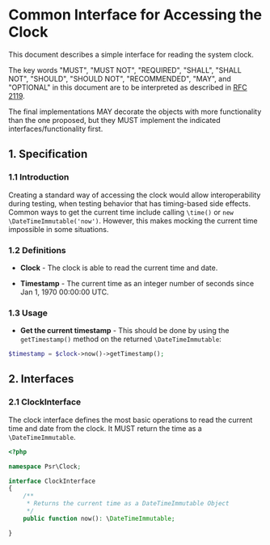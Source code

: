 # Common Interface for Accessing the Clock

This document describes a simple interface for reading the system clock.

The key words "MUST", "MUST NOT", "REQUIRED", "SHALL", "SHALL NOT", "SHOULD",
"SHOULD NOT", "RECOMMENDED", "MAY", and "OPTIONAL" in this document are to be
interpreted as described in [RFC 2119][].

The final implementations MAY decorate the objects with more
functionality than the one proposed, but they MUST implement the indicated
interfaces/functionality first.

[RFC 2119]: https://tools.ietf.org/html/rfc2119

## 1. Specification

### 1.1 Introduction

Creating a standard way of accessing the clock would allow interoperability
during testing, when testing behavior that has timing-based side effects.
Common ways to get the current time include calling `\time()` or 
`new \DateTimeImmutable('now')`. However, this makes mocking the current time
impossible in some situations.

### 1.2 Definitions

* **Clock** - The clock is able to read the current time and date.

* **Timestamp** - The current time as an integer number of seconds since
Jan 1, 1970 00:00:00 UTC.

### 1.3 Usage

* **Get the current timestamp** - This should be done by using the `getTimestamp()` method on the returned `\DateTimeImmutable`:

```php
$timestamp = $clock->now()->getTimestamp();
```

## 2. Interfaces

### 2.1 ClockInterface

The clock interface defines the most basic operations to read the current time and date from the clock. 
It MUST return the time as a `\DateTimeImmutable`.

```php
<?php

namespace Psr\Clock;

interface ClockInterface
{
    /**
     * Returns the current time as a DateTimeImmutable Object
     */
    public function now(): \DateTimeImmutable;

}
```
